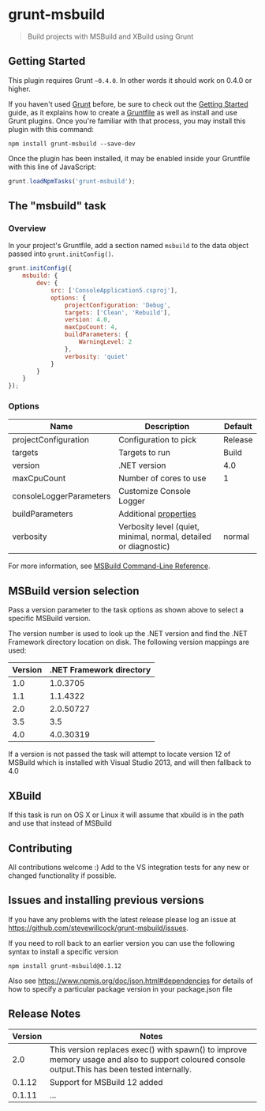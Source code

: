 # grunt-msbuild

> Build projects with MSBuild and XBuild using Grunt

## Getting Started
This plugin requires Grunt `~0.4.0`. In other words it should work on 0.4.0 or higher.

If you haven't used [Grunt](http://gruntjs.com/) before, be sure to check out the [Getting Started](http://gruntjs.com/getting-started) guide, as it explains how to create a [Gruntfile](http://gruntjs.com/sample-gruntfile) as well as install and use Grunt plugins. Once you're familiar with that process, you may install this plugin with this command:

```shell
npm install grunt-msbuild --save-dev
```

Once the plugin has been installed, it may be enabled inside your Gruntfile with this line of JavaScript:

```js
grunt.loadNpmTasks('grunt-msbuild');
```

## The "msbuild" task

### Overview
In your project's Gruntfile, add a section named `msbuild` to the data object passed into `grunt.initConfig()`.

```js
grunt.initConfig({
    msbuild: {
        dev: {
            src: ['ConsoleApplication5.csproj'],
            options: {
                projectConfiguration: 'Debug',
                targets: ['Clean', 'Rebuild'],
                version: 4.0,
                maxCpuCount: 4,
                buildParameters: {
                    WarningLevel: 2
                },
                verbosity: 'quiet'
            }
        }
    }
});
```

### Options

| Name                    | Description               | Default
|------------------------ |-------------------------- | -------
| projectConfiguration    | Configuration to pick     | Release
| targets                 | Targets to run            | Build
| version                 | .NET version              | 4.0
| maxCpuCount             | Number of cores to use    | 1
| consoleLoggerParameters | Customize Console Logger
| buildParameters         | Additional [properties](http://msdn.microsoft.com/en-us/library/ms171458.aspx)
| verbosity               | Verbosity level (quiet, minimal, normal, detailed or diagnostic) | normal

For more information, see [MSBuild Command-Line Reference](http://msdn.microsoft.com/en-us/library/ms164311.aspx).

## MSBuild version selection
Pass a version parameter to the task options as shown above to select a specific MSBuild version.

The version number is used to look up the .NET version and find the .NET Framework directory location on disk. The following version mappings are used:

|Version| .NET Framework directory|
|-------|-------------------------|
|1.0|1.0.3705|
|1.1|1.1.4322|
|2.0|2.0.50727|
|3.5|3.5|
|4.0|4.0.30319|

If a version is not passed the task will attempt to locate version 12 of MSBuild which is installed with Visual Studio 2013, and will then fallback to 4.0

## XBuild
If this task is run on OS X or Linux it will assume that xbuild is in the path and use that instead of MSBuild

## Contributing
All contributions welcome :) Add to the VS integration tests for any new or changed functionality if possible.

## Issues and installing previous versions

If you have any problems with the latest release please log an issue at https://github.com/stevewillcock/grunt-msbuild/issues.

If you need to roll back to an earlier version you can use the following syntax to install a specific version

```
npm install grunt-msbuild@0.1.12
```

Also see https://www.npmjs.org/doc/json.html#dependencies for details of how to specify a particular package version in your package.json file

## Release Notes

|Version| Notes|
|-------|------|
|2.0|This version replaces exec() with spawn() to improve memory usage and also to support coloured console output.This has been tested internally.
|0.1.12|Support for MSBuild 12 added|
|0.1.11|...|
